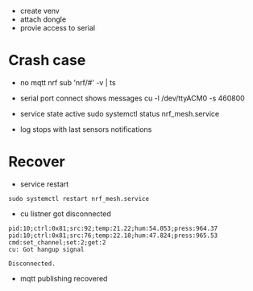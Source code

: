 * create venv
* attach dongle
* provie access to serial

# Crash case
* no mqtt nrf
    sub 'nrf/#' -v | ts

* serial port connect shows messages
    cu -l /dev/ttyACM0 -s 460800

* service state active
    sudo systemctl status nrf_mesh.service

* log stops with last sensors notifications

# Recover
* service restart
```    
sudo systemctl restart nrf_mesh.service
```

* cu listner got disconnected
```
pid:10;ctrl:0x81;src:92;temp:21.22;hum:54.053;press:964.37
pid:10;ctrl:0x81;src:76;temp:22.18;hum:47.824;press:965.53
cmd:set_channel;set:2;get:2
cu: Got hangup signal

Disconnected.
```
* mqtt publishing recovered
